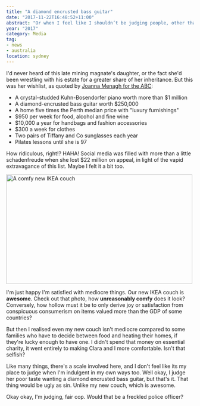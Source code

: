 ```yaml
---
title: "A diamond encrusted bass guitar"
date: "2017-11-22T16:48:52+11:00"
abstract: "Or when I feel like I shouldn’t be judging people, other than for their poor taste!"
year: "2017"
category: Media
tag:
- news
- australia
location: sydney
---
```

I'd never heard of this late mining magnate's daughter, or the fact she'd been wrestling with his estate for a greater share of her inheritance. But this was her wishlist, as quoted by [Joanna Menagh for the ABC]\:

* A crystal-studded Kuhn-Bosendorfer piano worth more than $1 million
* A diamond-encrusted bass guitar worth $250,000
* A home five times the Perth median price with "luxury furnishings"
* $950 per week for food, alcohol and fine wine
* $10,000 a year for handbags and fashion accessories
* $300 a week for clothes
* Two pairs of Tiffany and Co sunglasses each year
* Pilates lessons until she is 97

How ridiculous, right!? HAHA! Social media was filled with more than a little schadenfreude when she lost $22 million on appeal, in light of the vapid extravagance of this list. Maybe I felt it a bit too.

<p><img src="https://rubenerd.com/files/2017/ikea-couch@1x.jpg" srcset="https://rubenerd.com/files/2017/ikea-couch@1x.jpg 1x, https://rubenerd.com/files/2017/ikea-couch@2x.jpg 2x" alt="A comfy new IKEA couch" style="height:293px; width:500px" /></p>

I'm just happy I'm satisfied with mediocre things. Our new IKEA couch is **awesome**. Check out that photo, how **unreasonably comfy** does it look? Conversely, how hollow must it be to only derive joy or satisfaction from conspicuous consumerism on items valued more than the GDP of some countries? 

But then I realised even my new couch isn't mediocre compared to some families who have to decide between food and heating their homes, if they're lucky enough to have one. I didn't spend that money on essential charity, it went entirely to making Clara and I more comfortable. Isn't that selfish?

Like many things, there's a scale involved here, and I don't feel like its my place to judge when I'm indulgent in my own ways too. Well okay, I judge her poor taste wanting a diamond encrusted bass guitar, but that's it. That thing would be ugly as sin. Unlike my new couch, which is awesome.

Okay okay, I'm judging, fair cop. Would that be a freckled police officer?

[Joanna Menagh for the ABC]: http://www.abc.net.au/news/2017-11-22/olivia-mead-daughter-of-michael-wright-has-inheritance-slashed/9179628


